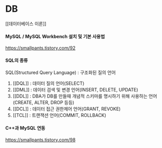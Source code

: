 # DB

[[데이터베이스 이론]]

#### MySQL / MySQL Workbench 설치 및 기본 사용법
https://smallpants.tistory.com/92

#### SQL의 종류
SQL(Structured Query Language) : 구조화된 질의 언어
1. [[DQL]] : 데이터 질의 언어(SELECT)
2. [[DML]] : 데이터 검색 및 변경 언어(INSERT, DELETE, UPDATE)
3. [[DDL]] : DBA가 DB를 만들때 개념적 스키마를 명시하기 위해 사용하는 언어(CREATE, ALTER, DROP 등등)
4. [[DCL]] : 데이터 접근 권한제어 언어(GRANT, REVOKE)
5. [[TCL]] : 트랜잭션 언어(COMMIT, ROLLBACK)

#### C++과 MySQL 연동
https://smallpants.tistory.com/98
